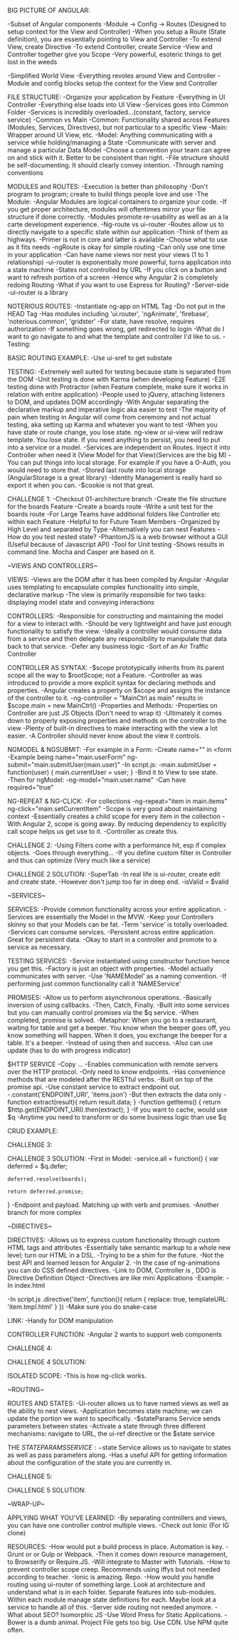 BIG PICTURE OF ANGULAR:

-Subset of Angular components
-Module -> Config -> Routes (Designed to setup context for the View and Controller)
-When you setup a Route (State definition), you are essentially pointing to View and Controller
-To extend View, create Directive
-To extend Controller, create Service
-View and Controller together give you Scope
-Very powerful, esoteric things to get lost in the weeds

-Simplified World View
-Everything revoles around View and Controller
-Module and config blocks setup the context for the View and Controller

FILE STRUCTURE:
-Organize your application by Feature
  -Everything in UI Controller
  -Everything else loads into UI View
  -Services goes into Common Folder
  -Services is incredibly overloaded...(constant, factory, service service)
    -Common vs Main
      -Common: Functionality shared across Features (Modules, Services, Directives), but not particular to a specific View
      -Main: Wrapper around UI View, etc.
  -Model: Anything communicating with a service while holding/managing a State
    -Communicate with server and manage a particular Data Model
-Choose a convention your team can agree on and stick with it. Better to be consistent than right.
-File structure should be self-documenting. It should clearly convey intention.
    -Through naming conventions

MODULES and ROUTES:
-Execution is better than philosophy
  -Don't program to program; create to build things people love and use
-The Module:
  -Angular Modules are logical containers to organize your code.
  -If you get proper architecture, modules will oftentimes mirror your file structure if done correctly.
  -Modules promote re-usability as well as an a la carte development experience.
    -Ng-route vs ui-router
-Routes allow us to directly navigate to a specific state within our application
  -Think of them as highways.
  -Primer is not in core and latter is available
  -Choose what to use as it fits needs
  -ngRoute is okay for simple routing
    -Can only use one time in your application
      -Can have name views nor nest your views (1 to 1 relationship)
  -ui-router is exponentially more powerful, turns application into a state machine
    -States not controlled by URL
      -If you click on a button and want to refresh portion of a screen
  -Hence why Angular 2 is completely redoing Routing
  -What if you want to use Express for Routing?
    -Server-side
  -ui-router is a library

NOTERIOUS ROUTES:
-Instantiate ng-app on HTML Tag
  -Do not put in the HEAD Tag
-Has modules including 'ui.router', 'ngAnimate', 'firebase', 'noterious.common', 'gridster'
-For state, have resolve, requires authorization
-If something goes wrong, get redirected to login
-What do I want to go navigate to and what the template and controller I'd like to us.
-Testing:

BASIC ROUTING EXAMPLE:
-Use ui-sref to get substate

TESTING:
-Extremely well suited for testing because state is separated from the DOM
-Unit testing is done with Karma (when developing Feature)
-E2E testing done with Protractor (when Feature complete, make sure it works in relation with entire application)
-People used to jQuery, attaching listeners to DOM, and updates DOM accordingly
-With Angular separating the declarative markup and imperative logic aka easier to test
-The majority of pain when testing in Angular will come from ceremony and not actual testing, aka setting up Karma and whatever you want to test
-When you have state or route change, you lose state. ng-view or ui-view will redraw template. You lose state. If you need anything to persist, you need to put into a service or a model.
-Services are independent on Routes. Inject it into Controller when need it (View Model for that View)(Services are the big M)
-You can put things into local storage. For example if you have a O-Auth, you would need to store that.
  -Stored last route into local storage (AngularStorage is a great library)
  -Identity Management is really hard so export it when you can.
  -$cookie is not that great.

CHALLENGE 1:
-Checkout 01-architecture branch
-Create the file structure for the boards Feature
-Create a boards route
-Write a unit test for the boards route
-For Large Teams have additional folders like Controller etc within each Feature
  -Helpful to for Future Team Members
  -Organized by High Level and separated by Type
  -Alternatively you can nest Features
-How do you test nested state?
-PhantomJS is a web browser without a GUI (Useful because of Javascript API)
  -Tool for Unit testing
  -Shows results in command line. Mocha and Casper are based on it.

~VIEWS AND CONTROLLERS~

VIEWS:
-Views are the DOM after it has been compiled by Angular
-Angular uses templating to encapsulate complex functionality into simple, declarative markup
-The view is primarily responsible for two tasks: displaying model state and conveying interactions

CONTROLLERS:
-Responsible for constructing and maintaining the model for a view to interact with.
-Should be very lightweight and have just enough functionality to satisfy the view.
-Ideally a controller would consume data from a service and then delegate any responsibility to manipulate that data back to that service.
  -Defer any business logic
  -Sort of an Air Traffic Controller

CONTROLLER AS SYNTAX:
-$scope prototypically inherits from its parent scope all the way to $rootScope; not a Feature.
-Controller as was introduced to provide a more explicit syntax for declaring methods and properties.
-Angular creates a property on $scope and assigns the instance of the controller to it.
-ng-controller = "MainCtrl as main" results in $scope.main = new MainCtrl()
-Properties and Methods:
  -Properties on Controller are just JS Objects (Don't need to wrap it)
  -Ultimately it comes down to properly exposing properties and methods on the controller to the view
  -Plenty of built-in directives to make interacting with the view a lot easier.
  -A Controller should never know about the view it controls.

NGMODEL & NGSUBMIT:
-For example in a Form:
  -Create name="" in <form
    -Example being name="main.userForm" ng-submit="main.submitUser(main.user)"
      -In script.js:
        -main.submitUser = function(user) {
          main.currentUser = user;
        }
    -Bind it to View to see state.    
  -Then for ngModel:
    -ng-model="main.user.name"
-Can have required="true"

NG-REPEAT & NG-CLICK:
-For collections
-ng-repeat="item in main.items" ng-click="main.setCurrentItem"
-Scope is very good about maintaining context
  -Essentially creates a child scope for every item in the collection
-With Angular 2, scope is going away. By reducing dependency to explicitly call scope helps us get use to it.
-Controller as create this.

CHALLENGE 2:
-Using Filters come with a performance hit, esp if complex objects.
  -Goes through everything...
-If you define custom filter in Controller and thus can optimize (Very much like a service)

CHALLENGE 2 SOLUTION:
-SuperTab
-In real life is ui-router, create edit and create state.
  -However don't jump too far in deep end.
-isValid = $valid

~SERVICES~

SERVICES:
-Provide common functionality across your entire application.
-Services are essentially the Model in the MVW.
-Keep your Controllers skinny so that your Models can be fat.
-Term 'service' is totally overloaded.
-Services can consume services.
-Persistent across entire application. Great for persistent data.
-Okay to start in a controller and promote to a service as necessary.

TESTING SERVICES:
-Service instantiated using constructor function hence you get this.
-Factory is just an object with properties.
-Model actually communicates with server.
-Use 'NAMEModel' as a naming convention.
-If performing just common functionality call it 'NAMEService'

PROMISES:
-Allow us to perform asynchronous operations.
-Basically inversion of using callbacks.
-Then, Catch, Finally.
-Built into some services but you can manually control promises via the $q service.
-When completed, promise is solved.
-Metaphor: When you go to a restaurant, waiting for table and get a beeper. You know when the beeper goes off, you know something will happen. When it does, you exchange the beeper for a table. It's a beeper.
-Instead of using then and success.
-Also can use update (has to do with progress indicator)

$HTTP SERVICE
-Copy ...
-Enables communication with remote servers over the HTTP protocol.
  -Only need to know endpoints.
-Has convenience methods that are modeled after the RESTful verbs.
-Built on top of the promise api.
-Use constant service to extract endpoint out.
  -.constant('ENDPOINT_URI', 'items.json')
-But then extracts the data only
  -function extract(result){
    return result.data;
  }
  -function getItems() {
    return $http.get(ENDPOINT_URI).then(extract);
  }
-If you want to cache, would use $q
-Anytime you need to transform or do some business logic than use $q

CRUD EXAMPLE:

CHALLENGE 3:


CHALLENGE 3 SOLUTION:
-First in Model:
  -service.all = function() {
    var deferred = $q.defer;

    deferred.resolve(boards);

    return deferred.promise;
  }
-Endpoint and payload. Matching up with verb and promises.
-Another branch for more complex

~DIRECTIVES~

DIRECTIVES:
-Allows us to express custom functionality through custom HTML tags and attributes
-Essentially take semantic markup to a whole new level; turn our HTML in a DSL.
-Trying to be a shim for the future.
-Not the best API and learned lesson for Angular 2.
-In the case of ng-animations you can do CSS defined directives.
-Link to DOM, Controller is , DDO is Directive Definition Object
-Directives are like mini Applications
-Example:
  -In index.html
  <div item ng-repeat="item in main.items"></div>
  -In script.js
  .directive('item', function(){
      return {
        replace: true,
        templateURL: 'item.tmpl.html'
      }
  })
-Make sure you do snake-case

LINK:
-Handy for DOM manipulation

CONTROLLER FUNCTION:
-Angular 2 wants to support web components

CHALLENGE 4:

CHALLENGE 4 SOLUTION:

ISOLATED SCOPE:
-This is how ng-click works.

~ROUTING~

ROUTES AND STATES:
-Ui-router allows us to have named views as well as the ability to nest views.
-Application becomes state machine; we can update the portion we want to specifically.
-$stateParams Service sends parameters between states
  -Activate a state through three different mechanisms: navigate to URL, the ui-ref directive or the $state service

THE $STATEPARAMS SERVICE:
-$state Service allows us to navigate to states as well as pass parameters along.
-Has a useful API for getting information about the configuration of the state you are currently in.

CHALLENGE 5:

CHALLENGE 5 SOLUTION:

~WRAP-UP~

APPLYING WHAT YOU'VE LEARNED:
-By separating controllers and views, you can have one controller control multiple views.
-Check out Ionic (For IG clone)

RESOURCES:
-How would put a build process in place. Automation is key.
-Grunt or or Gulp or Webpack.
-Then it comes down resource management, to Browserify or Require.JS.
-Will integrate to Master with Tutorials.
-How to prevent controller scope creep. Recommends using iffys but not needed according to teacher.
-Ionic is amazing. Repo.
-How would you handle routing using ui-router of something large. Look at architecture and understand what is in each folder. Separate features into sub-modules. Within each module manage state definitions for each. Maybe look at a service to handle all of this.
-Server side routing not needed anymore.
-What about SEO? Isomorphic JS
-Use Word Press for Static Applications.
-Bower is a dumb animal. Project File gets too big. Use CDN. Use NPM quite often. 
